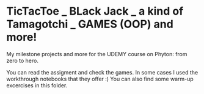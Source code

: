 # TicTacToe _ BLack Jack _ a kind of Tamagotchi _ GAMES (OOP) and more!
My milestone projects and more for the UDEMY course on Phyton: from zero to hero.

You can read the assigment and check the games. In some cases I used the workthrough notebooks that they offer :)
You can also find some warm-up excercises in this folder.
